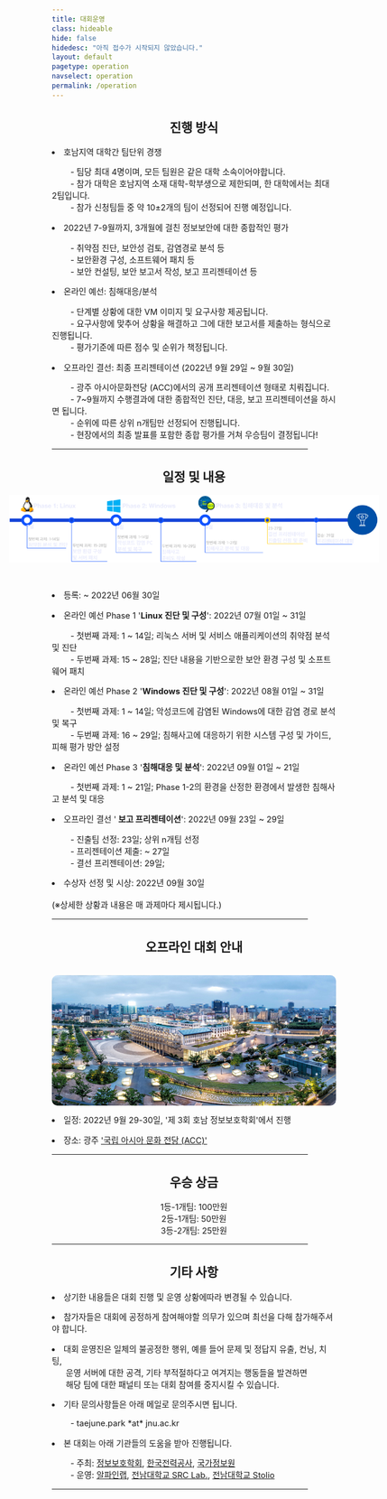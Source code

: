 ```yaml
---
title: 대회운영
class: hideable
hide: false
hidedesc: "아직 접수가 시작되지 않았습니다."
layout: default
pagetype: operation
navselect: operation
permalink: /operation
---
```


<article class="content" style="text-align:left; font-size:11pt">
  <h2 style="text-align: center;"> 진행 방식 </h2>
  <div class="basic" style="text-align:left;">
      <p></p>
      <li> 호남지역 대학간 팀단위 경쟁</li>
            <p> 
             &nbsp; &nbsp; &nbsp; &nbsp; - 팀당 최대 4명이며, 모든 팀원은 같은 대학 소속이어야합니다. <br>
             &nbsp; &nbsp; &nbsp; &nbsp; - 참가 대학은 호남지역 소재 대학-학부생으로 제한되며, 한 대학에서는 최대 2팀입니다. <br>
             &nbsp; &nbsp; &nbsp; &nbsp; - 참가 신청팀들 중 약 10±2개의 팀이 선정되어 진행 예정입니다.
             </p>
      <p></p>
      <li> 2022년 7-9월까지, 3개월에 걸친 정보보안에 대한 종합적인 평가 </li>
            <p> 
             &nbsp; &nbsp; &nbsp; &nbsp; - 취약점 진단, 보안성 검토, 감염경로 분석 등 <br>
             &nbsp; &nbsp; &nbsp; &nbsp; - 보안환경 구성, 소프트웨어 패치 등 <br>
             &nbsp; &nbsp; &nbsp; &nbsp; - 보안 컨설팅, 보안 보고서 작성, 보고 프리젠테이션 등
             </p>
      <p></p>
      <li> 온라인 예선: 침해대응/분석  </li>
            <p> 
             &nbsp; &nbsp; &nbsp; &nbsp; - 단계별 상황에 대한 VM 이미지 및 요구사항 제공됩니다. <br>
             &nbsp; &nbsp; &nbsp; &nbsp; - 요구사항에 맞추어 상황을 해결하고 그에 대한 보고서를 제출하는 형식으로 진행됩니다. <br>
             &nbsp; &nbsp; &nbsp; &nbsp; - 평가기준에 따른 점수 및 순위가 책정됩니다.
             </p>
      <p></p>
      <li> 오프라인 결선: 최종 프리젠테이션 (2022년 9월 29일 ~ 9월 30일) </li>
            <p> &nbsp; &nbsp; &nbsp; &nbsp; - 광주 아시아문화전당 (ACC)에서의 공개 프리젠테이션 형태로 치뤄집니다.<br>
            &nbsp; &nbsp; &nbsp; &nbsp; - 7~9월까지 수행결과에 대한 종합적인 진단, 대응, 보고 프리젠테이션을 하시면 됩니다. <br>
            &nbsp; &nbsp; &nbsp; &nbsp; - 순위에 따른 상위 n개팀만 선정되어 진행됩니다. <br>
            &nbsp; &nbsp; &nbsp; &nbsp; - 현장에서의 최종 발표를 포함한 종합 평가를 거쳐 우승팀이 결정됩니다! <br>
            </p>
      <p></p>
  </div>

  <p></p><hr style="width:90%;"><p></p>
  <h2 style="text-align: center;"> 일정 및 내용 </h2>
      <p></p>
      <center><img src="/img/schedule.png" style=" max-width:130%; width:auto; position:relative; left:-15%; display: block; margin: 0px auto;"></center>
      <p><br></p>
  <div class="basic" style="text-align:left;">
      <p><li> 등록: ~ 2022년 06월 30일 </li> </p>
      <li> 온라인 예선 Phase 1 '<b style="font-weight: 700;">Linux 진단 및 구성</b>': 2022년 07월 01일 ~ 31일 </li>
        <p> 
          &nbsp; &nbsp; &nbsp; &nbsp; - 첫번째 과제: 1 ~ 14일; 리눅스 서버 및 서비스 애플리케이션의 취약점 분석 및 진단 <br>
          &nbsp; &nbsp; &nbsp; &nbsp; - 두번째 과제: 15 ~ 28일; 진단 내용을 기반으로한 보안 환경 구성 및 소프트웨어 패치
        </p>
      <li> 온라인 예선 Phase 2 '<b style="font-weight: 700;">Windows 진단 및 구성</b>': 2022년 08월 01일 ~ 31일 </li>
        <p> 
          &nbsp; &nbsp; &nbsp; &nbsp; - 첫번째 과제: 1 ~ 14일; 악성코드에 감염된 Windows에 대한 감염 경로 분석 및 복구 <br>
          &nbsp; &nbsp; &nbsp; &nbsp; - 두번째 과제: 16 ~ 29일; 침해사고에 대응하기 위한 시스템 구성 및 가이드, 피해 평가 방안 설정
        </p> 
      <li> 온라인 예선 Phase 3 '<b style="font-weight: 700;">침해대응 및 분석</b>': 2022년 09월 01일 ~ 21일 </li>
        <p> 
          &nbsp; &nbsp; &nbsp; &nbsp; - 첫번째 과제: 1 ~ 21일; Phase 1-2의 환경을 산정한 환경에서 발생한 침해사고 분석 및 대응
        </p> 
      <li> 오프라인 결선 '<b style="font-weight: 700;"> 보고 프리젠테이션</b>': 2022년 09월 23일 ~ 29일 </li>
        <p> 
          &nbsp; &nbsp; &nbsp; &nbsp; - 진출팀 선정: 23일; 상위 n개팀 선정<br>
          &nbsp; &nbsp; &nbsp; &nbsp; - 프리젠테이션 제출: ~ 27일 <br>
          &nbsp; &nbsp; &nbsp; &nbsp; - 결선 프리젠테이션: 29일; 
        </p> 
      <li> 수상자 선정 및 시상: 2022년 09월 30일 </li> <br>
      (※상세한 상황과 내용은 매 과제마다 제시됩니다.)
  </div>
  <p></p><hr style="width:90%;"><p></p>
  <h2 style="text-align: center;"> 오프라인 대회 안내 </h2> <br>
      <center><img src="/img/acc.jpg" style="max-width:100%; width:700px; display: block; margin: 0px auto; border-radius: 10px;"></center>
    <div class="basic" style="text-align:left;">
      <p> <li> 일정: 2022년 9월 29-30일, '제 3회 호남 정보보호학회'에서 진행 </li> </p>
      <p> <li> 장소: 광주 <a href="https://www.acc.go.kr/main/index.do"> '국립 아시아 문화 전당 (ACC)' </a> </li></p>
  </div>
    
  <p></p><hr style="width:90%;"><p></p>
  <h2 style="text-align: center;"> 우승 상금 </h2>
  <div class="basic" style="text-align:center;">
       1등-1개팀: 100만원 <br>
       2등-1개팀: 50만원 <br>
       3등-2개팀: 25만원 <br>
  </div>
  <p></p><hr style="width:90%;"><p></p>

  <h2 style="text-align: center;"> 기타 사항 </h2>
  <div class="basic" style="text-align:left;">
      <li> 상기한 내용들은 대회 진행 및 운영 상황에따라 변경될 수 있습니다. </li> <p></p>
      <li> 참가자들은 대회에 공정하게 참여해야할 의무가 있으며 최선을 다해 참가해주셔야 합니다. </li> <p></p>
      <li> 대회 운영진은 일체의 불공정한 행위, 예를 들어 문제 및 정답지 유출, 컨닝, 치팅, <br> 
           &nbsp; &nbsp; &nbsp; 운영 서버에 대한 공격, 기타 부적절하다고 여겨지는 행동들을 발견하면 <br> 
           &nbsp; &nbsp; &nbsp; 해당 팀에 대한 패널티 또는 대회 참여를 중지시킬 수 있습니다. </li> <p></p>
      <li> 기타 문의사항들은 아래 메일로 문의주시면 됩니다. </li>
        <p> &nbsp; &nbsp; &nbsp; &nbsp; - taejune.park *at* jnu.ac.kr </p>
      <li> 본 대회는 아래 기관들의 도움을 받아 진행됩니다. </li>
          <p> 
            &nbsp; &nbsp; &nbsp; &nbsp; - 주최: <a href="https://www.kepco.co.kr/" target="_blank">정보보호학회</a>, 
                                                <a href="https://kiisc.or.kr/" target="_blank">한국전력공사</a>, 
                                                <a href="https://nis.go.kr/" target="_blank">국가정보원</a> <br>
            &nbsp; &nbsp; &nbsp; &nbsp; - 운영:  <a href="https://alpinelab.io/" target="_blank">알파인랩</a>, 
                                                <a href="https://src-jnu.ac.kr/" target="_blank">전남대학교 SRC Lab.</a>, 
                                                <a href="https://stolio.me/" target="_blank">전남대학교 Stolio</a> <br>          
            </p>
      <p></p>
  </div>
  <p></p><hr style="width:90%;"><p></p>
</article>
